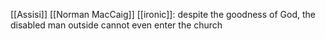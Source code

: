 [[Assisi]] [[Norman MacCaig]]
[[ironic]]: despite the goodness of God, the disabled man outside cannot even enter the church